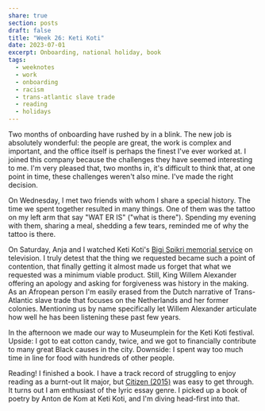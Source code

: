 ```yaml
---
share: true
section: posts
draft: false
title: "Week 26: Keti Koti"
date: 2023-07-01
excerpt: Onboarding, national holiday, book
tags:
  - weeknotes
  - work
  - onboarding
  - racism
  - trans-atlantic slave trade
  - reading
  - holidays
---
```



Two months of onboarding have rushed by in a blink. The new job is absolutely wonderful: the people are great, the work is complex and important, and the office itself is perhaps the finest I've ever worked at. I joined this company because the challenges they have seemed interesting to me. I'm very pleased that, two months in, it's difficult to think that, at one point in time, these challenges weren't also mine. I've made the right decision.

On Wednesday, I met two friends with whom I share a special history. The time we spent together resulted in many things. One of them was the tattoo on my left arm that say "WAT ER IS" ("what is there"). Spending my evening with them, sharing a meal, shedding a few tears, reminded me of why the tattoo is there.

On Saturday, Anja and I watched Keti Koti's [Bigi Spikri memorial service](https://ketikotiamsterdam.nl/bigi-spikri-optocht/) on television. I truly detest that the thing we requested became such a point of contention, that finally getting it almost made us forget that what we requested was a minimum viable product. Still, King Willem Alexander offering an apology and asking for forgiveness was history in the making. As an Afropean person I'm easily erased from the Dutch narrative of Trans-Atlantic slave trade that focuses on the Netherlands and her former colonies. Mentioning us by name specifically let Willem Alexander articulate how well he has been listening these past few years.

In the afternoon we made our way to Museumplein for the Keti Koti festival. Upside: I got to eat cotton candy, twice, and we got to financially contribute to many great Black causes in the city. Downside: I spent way too much time in line for food with hundreds of other people. 

Reading! I finished a book. I have a track record of struggling to enjoy reading as a burnt-out lit major, but [Citizen (2015)](Citizen%20(2015).md) was easy to get through. It turns out I am enthusiast of the lyric essay genre. I picked up a book of poetry by Anton de Kom at Keti Koti, and I'm diving head-first into that.